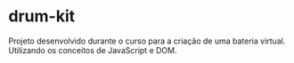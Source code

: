# drum-kit
Projeto desenvolvido durante o curso para a criação de uma bateria virtual. Utilizando os conceitos de JavaScript e DOM.
